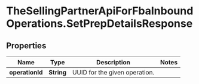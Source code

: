 # TheSellingPartnerApiForFbaInboundOperations.SetPrepDetailsResponse

## Properties
Name | Type | Description | Notes
------------ | ------------- | ------------- | -------------
**operationId** | **String** | UUID for the given operation. | 


